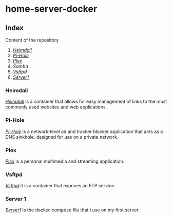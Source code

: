 # **home-server-docker**

## **Index**

Content of the repository

1. *[Heimdall](./heimdall_container)*
2. *[Pi-Hole](./pihole_container)*
3. *[Plex](./plex_container)*
4. *Samba*
5. *[Vsftpd](./vsftpd_container)*
6. *[Server1](./server1)*

### **Heimdall**

*[Heimdall](./heimdall_container)* is a container that allows for easy management of links to the most commonly used websites and web applications.

### **Pi-Hole**

*[Pi-Hole](./pihole_container)* is a network-level ad and tracker blocker application that acts as a DNS sinkhole, designed for use on a private network.

### **Plex**

*[Plex](./plex_container)* is a personal multimedia and streaming application.

### **Vsftpd**

*[Vsftpd](./vsftpd_container)* it is a container that exposes an FTP service.

### **Server 1**

*[Server1](./server1)* is the docker-compose file that I use on my first server.
